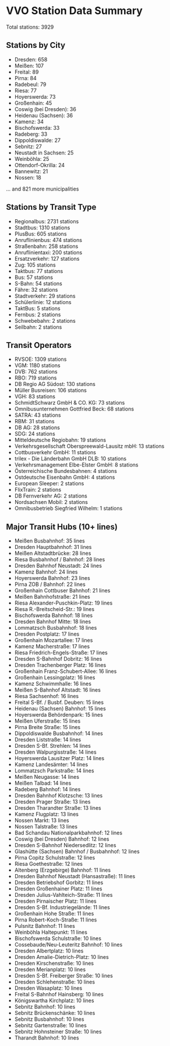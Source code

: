 # VVO Station Data Summary

Total stations: 3929

## Stations by City

- Dresden: 658
- Meißen: 107
- Freital: 89
- Pirna: 84
- Radebeul: 79
- Riesa: 77
- Hoyerswerda: 73
- Großenhain: 45
- Coswig (bei Dresden): 36
- Heidenau (Sachsen): 36
- Kamenz: 34
- Bischofswerda: 33
- Radeberg: 33
- Dippoldiswalde: 27
- Sebnitz: 27
- Neustadt in Sachsen: 25
- Weinböhla: 25
- Ottendorf-Okrilla: 24
- Bannewitz: 21
- Nossen: 18

... and 821 more municipalities

## Stations by Transit Type

- Regionalbus: 2731 stations
- Stadtbus: 1310 stations
- PlusBus: 605 stations
- Anruflinienbus: 474 stations
- Straßenbahn: 258 stations
- Anruflinientaxi: 200 stations
- Ersatzverkehr: 127 stations
- Zug: 105 stations
- Taktbus: 77 stations
- Bus: 57 stations
- S-Bahn: 54 stations
- Fähre: 32 stations
- Stadtverkehr: 29 stations
- Schülerlinie: 12 stations
- TaktBus: 5 stations
- Fernbus: 2 stations
- Schwebebahn: 2 stations
- Seilbahn: 2 stations

## Transit Operators

- RVSOE: 1309 stations
- VGM: 1180 stations
- DVB: 762 stations
- RBO: 719 stations
- DB Regio AG Südost: 130 stations
- Müller Busreisen: 106 stations
- VGH: 83 stations
- SchmidtSchwarz GmbH & CO. KG: 73 stations
- Omnibusunternehmen Gottfried Beck: 68 stations
- SATRA: 43 stations
- RBM: 31 stations
- DB AG: 28 stations
- SDG: 24 stations
- Mitteldeutsche Regiobahn: 19 stations
- Verkehrsgesellschaft Oberspreewald-Lausitz mbH: 13 stations
- Cottbusverkehr GmbH: 11 stations
- trilex - Die Länderbahn GmbH DLB: 10 stations
- Verkehrsmanagement Elbe-Elster GmbH: 8 stations
- Österreichische Bundesbahnen: 4 stations
- Ostdeutsche Eisenbahn GmbH: 4 stations
- European Sleeper: 2 stations
- FlixTrain: 2 stations
- DB Fernverkehr AG: 2 stations
- Nordsachsen Mobil: 2 stations
- Omnibusbetrieb Siegfried Wilhelm: 1 stations

## Major Transit Hubs (10+ lines)

- Meißen Busbahnhof: 35 lines
- Dresden Hauptbahnhof: 31 lines
- Meißen Altstadtbrücke: 28 lines
- Riesa Busbahnhof / Bahnhof: 28 lines
- Dresden Bahnhof Neustadt: 24 lines
- Kamenz Bahnhof: 24 lines
- Hoyerswerda Bahnhof: 23 lines
- Pirna ZOB / Bahnhof: 22 lines
- Großenhain Cottbuser Bahnhof: 21 lines
- Meißen Bahnhofstraße: 21 lines
- Riesa Alexander-Puschkin-Platz: 19 lines
- Riesa R.-Breitscheid-Str.: 19 lines
- Bischofswerda Bahnhof: 18 lines
- Dresden Bahnhof Mitte: 18 lines
- Lommatzsch Busbahnhof: 18 lines
- Dresden Postplatz: 17 lines
- Großenhain Mozartallee: 17 lines
- Kamenz Macherstraße: 17 lines
- Riesa Friedrich-Engels-Straße: 17 lines
- Dresden S-Bahnhof Dobritz: 16 lines
- Dresden Trachenberger Platz: 16 lines
- Großenhain Franz-Schubert-Allee: 16 lines
- Großenhain Lessingplatz: 16 lines
- Kamenz Schwimmhalle: 16 lines
- Meißen S-Bahnhof Altstadt: 16 lines
- Riesa Sachsenhof: 16 lines
- Freital S-Bf. / Busbf. Deuben: 15 lines
- Heidenau (Sachsen) Bahnhof: 15 lines
- Hoyerswerda Behördenpark: 15 lines
- Meißen Uferstraße: 15 lines
- Pirna Breite Straße: 15 lines
- Dippoldiswalde Busbahnhof: 14 lines
- Dresden Liststraße: 14 lines
- Dresden S-Bf. Strehlen: 14 lines
- Dresden Walpurgisstraße: 14 lines
- Hoyerswerda Lausitzer Platz: 14 lines
- Kamenz Landesämter: 14 lines
- Lommatzsch Parkstraße: 14 lines
- Meißen Neugasse: 14 lines
- Meißen Talbad: 14 lines
- Radeberg Bahnhof: 14 lines
- Dresden Bahnhof Klotzsche: 13 lines
- Dresden Prager Straße: 13 lines
- Dresden Tharandter Straße: 13 lines
- Kamenz Flugplatz: 13 lines
- Nossen Markt: 13 lines
- Nossen Talstraße: 13 lines
- Bad Schandau Nationalparkbahnhof: 12 lines
- Coswig (bei Dresden) Bahnhof: 12 lines
- Dresden S-Bahnhof Niedersedlitz: 12 lines
- Glashütte (Sachsen) Bahnhof / Busbahnhof: 12 lines
- Pirna Copitz Schulstraße: 12 lines
- Riesa Goethestraße: 12 lines
- Altenberg (Erzgebirge) Bahnhof: 11 lines
- Dresden Bahnhof Neustadt (Hansastraße): 11 lines
- Dresden Betriebshof Gorbitz: 11 lines
- Dresden Großenhainer Platz: 11 lines
- Dresden Julius-Vahlteich-Straße: 11 lines
- Dresden Pirnaischer Platz: 11 lines
- Dresden S-Bf. Industriegelände: 11 lines
- Großenhain Hohe Straße: 11 lines
- Pirna Robert-Koch-Straße: 11 lines
- Pulsnitz Bahnhof: 11 lines
- Weinböhla Haltepunkt: 11 lines
- Bischofswerda Schulstraße: 10 lines
- Cossebaude/Neu-Leuteritz Bahnhof: 10 lines
- Dresden Albertplatz: 10 lines
- Dresden Amalie-Dietrich-Platz: 10 lines
- Dresden Kirschenstraße: 10 lines
- Dresden Merianplatz: 10 lines
- Dresden S-Bf. Freiberger Straße: 10 lines
- Dresden Schlehenstraße: 10 lines
- Dresden Wasaplatz: 10 lines
- Freital S-Bahnhof Hainsberg: 10 lines
- Königswartha Kirchplatz: 10 lines
- Sebnitz Bahnhof: 10 lines
- Sebnitz Brückenschänke: 10 lines
- Sebnitz Busbahnhof: 10 lines
- Sebnitz Gartenstraße: 10 lines
- Sebnitz Hohnsteiner Straße: 10 lines
- Tharandt Bahnhof: 10 lines
